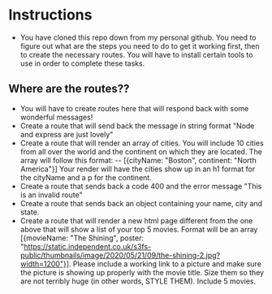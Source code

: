 # Instructions

- You have cloned this repo down from my personal github. You need to figure out what are the steps you need to do to get it working first, then to create the necessary routes. You will have to install certain tools to use in order to complete these tasks.

## Where are the routes??

- You will have to create routes here that will respond back with some wonderful messages!
- Create a route that will send back the message in string format "Node and express are just lovely"
- Create a route that will render an array of cities. You will include 10 cities from all over the world and the continent on which they are located. The array will follow this format:
  -- [{cityName: "Boston", continent: "North America"}]
  Your render will have the cities show up in an h1 format for the cityName and a p for the continent.
- Create a route that sends back a code 400 and the error message "This is an invalid route"
- Create a route that sends back an object containing your name, city and state.
- Create a route that will render a new html page different from the one above that will show a list of your top 5 movies. Format will be an array [{movieName: "The Shining", poster: "https://static.independent.co.uk/s3fs-public/thumbnails/image/2020/05/21/09/the-shining-2.jpg?width=1200"}]. Please include a working link to a picture and make sure the picture is showing up properly with the movie title. Size them so they are not terribly huge (in other words, STYLE THEM). Include 5 movies.
